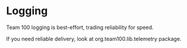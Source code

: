 # Logging

Team 100 logging is best-effort, trading reliability for speed.

If you need reliable delivery, look at org.team100.lib.telemetry package.
